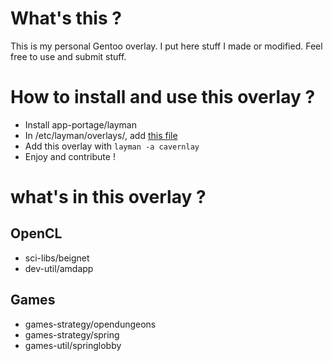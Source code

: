 # What's this ?
This is my personal Gentoo overlay. I put here stuff I made or modified.
Feel free to use and submit stuff.

# How to install and use this overlay ?
* Install app-portage/layman
* In /etc/layman/overlays/, add [this file](https://github.com/OursDesCavernes/cavernlay/blob/master/repository.xml)
* Add this overlay with `layman -a cavernlay`
* Enjoy and contribute !

# what's in this overlay ?

## OpenCL
* sci-libs/beignet
* dev-util/amdapp

## Games
* games-strategy/opendungeons
* games-strategy/spring
* games-util/springlobby
